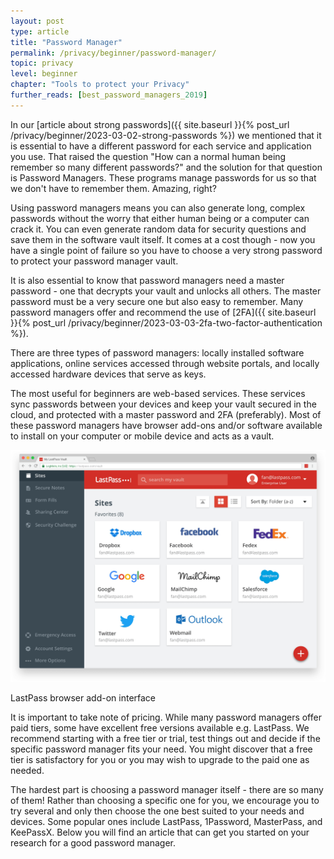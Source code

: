 ```yaml
---
layout: post
type: article
title: "Password Manager"
permalink: /privacy/beginner/password-manager/
topic: privacy
level: beginner
chapter: "Tools to protect your Privacy"
further_reads: [best_password_managers_2019]
---
```


In our [article about strong passwords]({{ site.baseurl }}{% post_url /privacy/beginner/2023-03-02-strong-passwords %}) we mentioned that it is essential to have a different password for each service and application you use. That raised the question "How can a normal human being remember so many different passwords?" and the solution for that question is Password Managers. These programs manage passwords for us so that we don't have to remember them. Amazing, right?

Using password managers means you can also generate long, complex passwords without the worry that either human being or a computer can crack it. You can even generate random data for security questions and save them in the software vault itself. It comes at a cost though - now you have a single point of failure so you have to choose a very strong password to protect your password manager vault.

It is also essential to know that password managers need a master password - one that decrypts your vault and unlocks all others. The master password must be a very secure one but also easy to remember. Many password managers offer and recommend the use of [2FA]({{ site.baseurl }}{% post_url /privacy/beginner/2023-03-03-2fa-two-factor-authentication %}).

There are three types of password managers: locally installed software applications, online services accessed through website portals, and locally accessed hardware devices that serve as keys.

The most useful for beginners are web-based services. These services sync passwords between your devices and keep your vault secured in the cloud, and protected with a master password and 2FA (preferably). Most of these password managers have browser add-ons and/or software available to install on your computer or mobile device and acts as a vault.

<img src="/assets/post_files/privacy/beginner/password-manager/lastpass.png" alt="LastPass" style="width: 600px;">
<p class="text-center font-italic">LastPass browser add-on interface</p>

It is important to take note of pricing. While many password managers offer paid tiers, some have excellent free versions available e.g. LastPass. We recommend starting with a free tier or trial, test things out and decide if the specific password manager fits your need. You might discover that a free tier is satisfactory for you or you may wish to upgrade to the paid one as needed.

The hardest part is choosing a password manager itself - there are so many of them! Rather than choosing a specific one for you, we encourage you to try several and only then choose the one best suited to your needs and devices. Some popular ones include LastPass, 1Password, MasterPass, and KeePassX. Below you will find an article that can get you started on your research for a good password manager.

